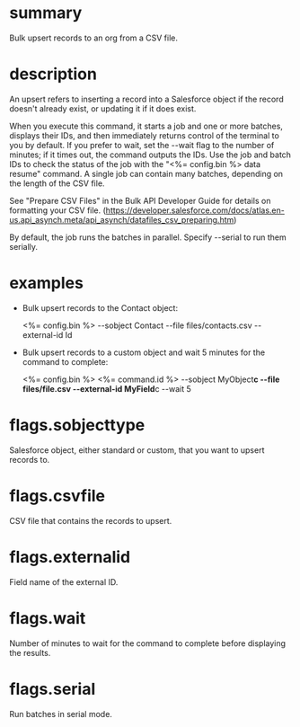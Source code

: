 # summary

Bulk upsert records to an org from a CSV file.

# description

An upsert refers to inserting a record into a Salesforce object if the record doesn't already exist, or updating it if it does exist.

When you execute this command, it starts a job and one or more batches, displays their IDs, and then immediately returns control of the terminal to you by default. If you prefer to wait, set the --wait flag to the number of minutes; if it times out, the command outputs the IDs. Use the job and batch IDs to check the status of the job with the "<%= config.bin %> data resume" command. A single job can contain many batches, depending on the length of the CSV file.

See "Prepare CSV Files" in the Bulk API Developer Guide for details on formatting your CSV file. (https://developer.salesforce.com/docs/atlas.en-us.api_asynch.meta/api_asynch/datafiles_csv_preparing.htm)

By default, the job runs the batches in parallel. Specify --serial to run them serially.

# examples

- Bulk upsert records to the Contact object:

  <%= config.bin %> --sobject Contact --file files/contacts.csv --external-id Id

- Bulk upsert records to a custom object and wait 5 minutes for the command to complete:

  <%= config.bin %> <%= command.id %> --sobject MyObject**c --file files/file.csv --external-id MyField**c --wait 5

# flags.sobjecttype

Salesforce object, either standard or custom, that you want to upsert records to.

# flags.csvfile

CSV file that contains the records to upsert.

# flags.externalid

Field name of the external ID.

# flags.wait

Number of minutes to wait for the command to complete before displaying the results.

# flags.serial

Run batches in serial mode.
